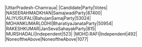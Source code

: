  
|UttarPradesh-Chamraua|
|Candidate|Party|Votes|
|NASEERAHMADKHAN|SamajwadiParty|87400|
|ALIYUSUFALI|BahujanSamajParty|53024|
|MOHANKUMARLODHI|BharatiyaJanataParty|50954|
|RAKESHKUMAR|JanSevaSahayakParty|815|
|MURSHADALI|Independent|523|
|MOHD.RAFI|Independent|492|
|NoneoftheAbove|NoneoftheAbove|1077|
